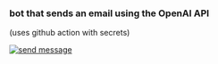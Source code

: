 ### bot that sends an email using the OpenAI API
(uses github action with secrets)

[![send message](https://github.com/jlomako/send-gpt3-message/actions/workflows/main.yml/badge.svg)](https://github.com/jlomako/send-gpt3-message/actions/workflows/main.yml)

